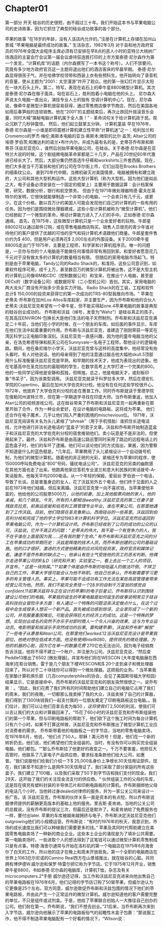 # Chapter01

第一部分
开天
硅谷的历史很短，由不超过三十年。我们开始这本书与苹果电脑公司的史诗故事，因为它抓住了典型的硅谷成功故事的各个部分。

苹果的故事
“在18岁的年龄，没有人该店内允许的。”注册在计算机上存储在加州山景城
“苹果电脑是最终成功的故事。”
生活杂志，1982年3月
对于县和地方政府官员的1976年全国大会程序主席必须有已安排在早8点的恶人小时的亚特兰大桃树广场酒店的主宴会厅会议第一届会议虐待狂连胜打印的上市方案泰德·尼尔森作为第一个发言，“计算机库”的话题（内尔森撰写了一本书这个称号）。人们不禁要问，究竟有多少地方政府官员这一主题将退出他们的酒店客床的早晨早期。
泰德·尼尔森显得很孩子气，并在哈佛学校领带和西装上衣有些预科生。他开始转向了录音机的音量，使从主题为“2001：太空漫游”炸开了观众。他的第一张幻灯片显示太阳在一块大石头上升。第二，特写，表现在岩石上的牵牛星8800微型计算机。其次是泰德·尼尔森在猴子面具，站在岩石上，胜利抱着小电脑在他的头上。
尼尔森大声说太久电脑一直出众，演技专业人士的独有
空调计算机中心“。现在，尼尔森说，像牵牛星微型计算机很容易获得，通过零售商店像字节商店，然后在美国各地如雨后春笋般的连锁销售。他在“2001”的主题结束后，再次止跌回升摇滚音乐会量，同时大喊“揭秘电脑计算机属于全人类！” - 革命词句关于给计算机政于民。观众沉默了几秒钟震惊。
然后，他们起立鼓掌五分钟。
计算机童装
早在1976年，泰德·尼尔森是一小谁是即将震撼计算机建立性早熟“计算机迷”之一：哈利加兰和Cromemco的罗杰·梅伦;奥斯本电脑的亚当·奥斯本;微软的比尔·盖茨; Altair公司的埃德·罗伯茨;和雅达利的诺兰•布什内尔。并成为最有名的是，史蒂芬乔布斯和斯蒂芬·沃兹尼亚克G.，谁然后创始苹果电脑公司，在硅谷。关于泰德·尼尔森是在亚特兰大说的时候，这个剧组微电脑革命家都是二十几岁，产品在20世纪60年代激进已经长大了。然后，大部分集仍然首选牛仔裤和workshirts三件套西服。现在，他们大多是当千万富翁和他们的公司在华尔街上市，它们出现在Brooks Brothers的细条纹公众。
直到70年代中期，当微机破灭对美国情景，电脑被拥有和建立政府，大公司和其他大型机构运作。这些大型计算机（称为大型机，因为他们是如此之大，电子设备必须安装在一个固定的框架上）主要用于数据运算：会计档案保管，研究，数据分析，银行和航空票务。
但由于在1971年微处理器特德·霍夫在英特尔的发明，它很快就能够制造一个非常小的电脑，一个会卖只有几千元，或更少。在这个价格，数以百万计的美国人可能会发现他们自己的计算机的一些有用的任务。因为他们是围绕微处理器建成，这些小型计算机被称为“微型计算机”。他们已经掀起了一个微型的革命，移动计算能力进入了人们的手中。正如泰德·尼尔森通缉。
首先，在1975年，这些微型计算机只是一个业余爱好者的玩物。牛郎星88002可以通过邮件订购，或在零售电脑商店购买。销售人员很亮的青少年谁对待他们的客户提供了优越的可怕的空气和钝计算机术语跟他们商量。牛郎星套件售价约为$ 400，但是用户必须再花$ 2,000左右的外围设备。关于2000牵牛星8800S走出门于1975年，主要是工程师，科学家和计算机程序员。唯一的问题是，一旦你与你的个人电脑是不能做任何事情非常有用回到家。和爱好者愿意花几千元对于没有做太多的计算机的数量相当有限。
但随后的家用电脑市场起飞，特别是由于苹果电脑，Tandy公司的Radio Shack的，和准将。这些公司意识到，如果软件程序可用，成千上万，甚至数百万的微型计算机将被出售。这不是大型主机的计算机公司像IBM和CDC（控制数据公司）和宝来，在推出个人电脑，甚至是DECs的（数字设备公司）或数据将军（二小型机公司）首创。其实，家用电脑的两大龙头厂商没有开始多少资金实力开始。 Radio Shack的在工装，工程和软件总计$ 150,000的投资来获得它的第一次成功的TRS-80型我推向市场。“
苹果在史蒂夫·乔布斯在加州Los Altos车库起家，并主要生产，因为乔布斯和他的合伙人史蒂夫·沃兹尼亚克希望有一个牵牛星，但不能买得起one.4苹果电脑的故事是典型的硅谷创业成功的。
乔布斯和沃兹（绰号，发音为“Wahz”）是硅谷真正的孩子。在其高压ENVIRON-包换长大是他们生活的电子天然制剂。乔布斯和沃兹尼亚克满足二十年前，当他们在小学的时候，在一个朋友的车库。如后面的事件显示，车库在他们生活中起着重要的作用。乔布斯与沃兹尼亚克，谁建造了刚刚荣获一等奖在湾区科学公正电脑印象深刻。沃兹尼亚克一直感兴趣，因为他的童年电脑当他的父亲，在洛克希德导弹和航天公司在Sunnyvale一名电子工程师，帮他设计的逻辑电路。期间，他在桑尼维尔小学天，沃兹尼亚克曾与这样的高度集中，他经常没有抬头看时，有人对他说话。他的母亲得到了他的注意通过敲击他大幅他skull.5顶部用什么标准衡量沃兹尼亚克是早熟，和早期的技术天才，他成为表现出的迹象。他在宅基高中在圣克拉拉的最聪明的学生，在数学高考上大学打进一个完美的800。他的一些同学记得他是安静和孤独，但辉煌。总之，他是电脑天才，或刻板印象“书呆子”，因为该类型调用。
沃兹尼亚克就读于科罗拉多大学，然后在德安扎学院的Cupertino，最后在加州大学伯克利分校。他没有在任何这些学校很开心。 1972年，他放弃了大学伯克利分校的走在惠普工作。同时乔布斯就读于里德学院在俄勒冈州波特兰市，但在第一学期退学寻找在印度大师。当乔布斯重返，他加入Atari公司的视频游戏公司。这在硅谷带来了乔布斯和沃兹尼亚克一起再重新在那里开始了合作，作为一种业余爱好，在设计电脑的电路板。这将成为苹果。
他们还合作在电子魔术，几乎让他们陷入严重的困境的mischevious位。 1971年，沃兹尼亚克阅读有关名为头儿紧缩了“phreak”（用于手机怪胎）谁抓住长途电话线，允许他进行非法长途电话的“蓝盒子”的君子文章。沃兹和乔布斯开始制造蓝盒子和沃兹尼亚克的大学伯克利分校的宿舍推销他们。卖小玩意是不是非法的，但使用起来了。最终，沃兹和乔布斯是由高速公路巡警同时采用了路边的远程电话上的蓝色盒子时，他们的车坏了逮捕。他们可以谈论他们的方式指出，果酱，因为警察不知道是什么的蓝色框是。°几年后，苹果聘用了头儿紧缩设计一个自动拨号机制，为他们的微型计算机。随着他的非正统的光彩，紧缩还专为苹果II的程序，使150000呼叫免费电话“800”号码，骚扰电话公司“。
沃兹尼亚克的另类的幽默感在其他方面也走了出来。他跑离他家应答机专业波兰和意大利民族的笑话拨号-A-笑话服务。他每天平均2000电话。从一个年轻的保姆，爱丽丝·罗伯逊一个电话，导致了长谈。总是害羞身边的女人，花了沃兹另外五个电话，他们终于见面的人之前在1973年他们结婚，但后来离婚。沃兹尼亚克曾一向不喜欢钱，当苹果使他丰富的，他给他的公司股票5000万$，以他的前妻，加上其他股票向她的家人，他的亲戚，和几个朋友。今天，所有的人都相当wealthy.
沃兹尼亚克的第二任妻子是残敌克拉克，前奥运皮艇和伯克利工商管理专业毕业，谁在苹果公司，在那里她遇到了工作沃兹。目前，他们隐居在圣克鲁斯山，西南硅谷的一些英里。沃兹回到伯克利分校和完成了他的学士学位1983年计算机科学学位。
沃兹尼亚克然后返回到苹果电脑公司，作为一个计算机设计师。乔布斯已经收到了公司的成功的公众的认可。沃兹说，它并不真正的问题：“史蒂夫的伟大，我不是一个有竞争力的人，我不在乎谁在上面是因为我......还有我的整个生命。”有乔布斯和沃兹尼亚克之间的分工在苹果成功的早期历史：沃兹是辉煌的技术人员，而乔布斯创建的公司的基础设施。他的口才很好，激进的方式使他精美的应对风险投资家，政府官员和媒体记者。谦虚不是乔布斯的缺点之一，他承认有些士气受挫他的员工的恶劣判断。他偶尔走进苹果公司的R＆D（研究和开发）实验室之一，看上去比一个工人的项目，并宣布，“这是一块狗屎。”1°如果个体是由乔布斯的咄咄逼人的做法吓倒，不捍卫自己的工作，苹果大亨很可能会认为他不称职。他自己也承认，乔布斯需要学习更多的有关管理人员。事实上，苹果可能不会成功有工作无法在某些高层管理者带来经营公司为他。
然而，我们不能完全责怪一个28岁的自制千万富翁的感觉自confident.11如果沃兹将与正在设计的苹果II的电子巨星记，乔布斯将认识到围绕建设公司他们的电脑。
苹果我的诞生
的苹果电脑是如何诞生的故事说明常见于硅谷高科技创业冒险许多方面：有人通过一个特殊的问题沮丧决定做点什么，在这个过程中会生成很多人想买一个新产品。首先被成功感到惊讶，企业家形成了一个新的公司，并克服重重困难后，可能会获得巨大的经济上的成功。这是一个特殊的梦想。实现创业成名的突然不亦乐乎对即时商人一个令人兴奋的效果，这与为专业运动员，电影明星和摇滚乐手突然成功的后果。
要构建苹果I，沃兹和乔布斯“解放”了一些电子从惠普和Atari公司，在那里他们worked.12当沃兹尼亚克设计是苹果我部位，他绝对想在低成本方面。他没有使用Intel 8080，提供领先的微处理器，为他的机器的心脏，因为它在单一的数量花费$ 270它也无法访问，因为电子经销商告诉沃兹，他将不得不建立一个帐户，并注册为公司。沃兹尼亚克说，“然后查Peddle13推出了6502 [微处理器]，并宣布他们将在WESCON [大年度电脑展在西海岸]在柜台销售。雷于是几个朋友下楼WESCON和$ 20个走到桌子和微处理器回来了。所以对于二十块钱你可以得到一个微处理器。这把我的业务。“
当苹果我在家酿计算机俱乐部（几百computerphiles的协会，会见了美国斯坦福大学校园）结果显示，它是直接命中，而乔布斯的沃兹尼亚克和的朋友突然很想之一。说乔布斯：。“因此，我们花费了我们所有的时间帮助他们建立自己的电脑它占用了我们的周末，我们的夜晚，一切都那么我卖掉了我的大众，沃兹卖掉了自己的计算器，我们得到了1300块钱我们一起支付我的一位朋友奠定了印刷电路板这台电脑。。我们估计，我们可以让他们百拿去卖为每50 $，这将使我们$ 2,500的利润，使我们可以去让我们的大众和计算器回来了。“15花了60小时的沃兹尼亚克和乔布斯组装他们的第一个苹果，但与印刷电路板的帮助下，他们砍下这个施工时间为每台计算机只有六个小时。如果不打算这样做，沃兹尼亚克和乔布斯推出了微型计算机工业应对消费者的需求。
乔布斯带着他的电脑板之一的字节店，当地的零售电脑卖场，在1976年6月，他说，“他们点了50人。耶稣！美元符号！但是，他们在一个新的转折扔去。他们说，他们希望他们完全组装的。当时，有没有你可以购买完全组装电脑。他们都包。“”那么乔布斯拉了他更好的政变之一。千万不要害羞，他担任大高管时，他联系了几家电子产品供应商，要求标准条款他们​​给大公司，如惠普。“我们说服他们给我们介绍一下$ 25,000名身价上净增长30天信用证部件。现在，我们甚至不知道什么是网件30天信用证了。我们采取了部分家庭的所有这些盒子。我们建立了100板，以及我们采取了50下到字节店和我们支付的现金。我们29天，这开始了我们的关注现金流支付的供应商。“
伙伴组装工作的父母的车库，这是现在填充有塑料封装的半导体芯片和印刷电路板的计算机。乔布斯捆绑他父母的电话几个小时，当他转过身dealed对律师的服务，并为一家公关公司来设计一些广告。该
沃兹尼亚克，乔布斯的伙伴关系一直是资本的有点短，所以乔布斯说服律师提供的薪酬更高版本的基础上他的服务。里吉斯·麦肯纳，当地的公关公司的总裁说，没有乔布斯的提议三次，但最后还是默许了。和麦肯纳给了免费服务也一样，要付出later.
苹果的车库被越来越拥挤与电子，乔布斯决定沃兹尼亚克他们outgrowing他们的小规模运营。乔布斯说：“有时约1976年的秋天，我意识到，市场的成长速度比我们可以种植我们需要更多的钱。”
苹果及其同时代帮助建立在美国零售电脑卖场了一种新的商业企业。这些本土企业的涌现是为了填补公共需要。第一电脑卖场时，一些进取个人的想法得到了这笔钱可以通过微型计算机零售制成只是有点事。特德·海舍尔通常与开始在洛杉​​矶的第一个电脑店在1975年6月海舍尔了白天的工作，所以他的店才在晚上和周末开放抵免。第一个全职的电脑商店在世界上1063厄尔尼诺的Camino Real西方在山景城推出，就在硅谷的心脏。共同拥有博伊德W.威尔逊和保罗·特雷尔把它称为字节店。它于1975年12月开业，销售牵牛星8800，书如泰德·尼尔森的电脑库，计算机T恤，杂志及有关microcomputers.2°手册
威尔逊还记得，当工作和沃兹尼亚克进来向他出售自己的苹果电路板在1976年6月，他们记得的字节店订购了50架苹果，但威尔逊认为它更像是25个左右。双方同意，威尔逊敦促乔布斯和沃兹包围的情况下他们的苹果电路板，并由此产生一个正常运作的微型计算机。威尔逊知道他的客户需要完整的单位，不只是组件或试剂盒。于是，他给了苹果联合创始人一大推往自己创办的公司。他们耐在第一。乔布斯说，“我们不想去创业。”21后来，当乔布斯再次来到入字节店，威尔逊向他展示了苹果的电路板俗气的前瞻性木盒子包裹：“那说服工作，他不得不制造苹果电脑配有一个好看的情况下，“Wilson说：
